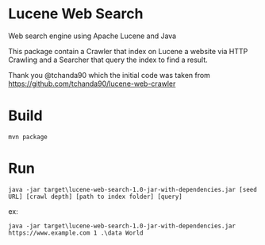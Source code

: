 # Lucene Web Search

Web search engine using Apache Lucene and Java

This package contain a Crawler that index on Lucene a website via HTTP Crawling and a Searcher that query the index to find a result.

Thank you @tchanda90 which the initial code was taken from https://github.com/tchanda90/lucene-web-crawler

# Build

```
mvn package
```

# Run

```
java -jar target\lucene-web-search-1.0-jar-with-dependencies.jar [seed URL] [crawl depth] [path to index folder] [query]
```

ex:

```
java -jar target\lucene-web-search-1.0-jar-with-dependencies.jar https://www.example.com 1 .\data World
```
